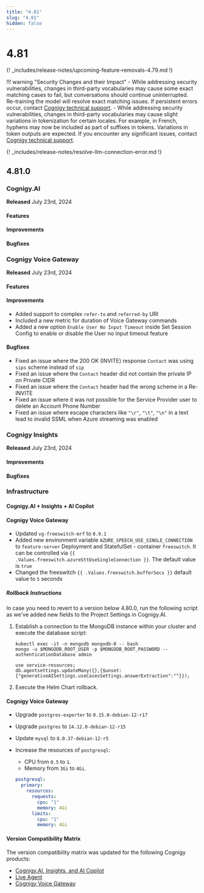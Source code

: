 ```yaml
---
title: "4.81"
slug: "4.81"
hidden: false
---
```


# 4.81

{! _includes/release-notes/upcoming-feature-removals-4.79.md !}

!!! warning "Security Changes and their Impact"
    - While addressing security vulnerabilities, changes in third-party vocabularies may cause some exact matching cases to fail, but conversations should continue uninterrupted. Re-training the model will resolve exact matching issues. If persistent errors occur, contact [Cognigy technical support](../help/get-help.md).
    - While addressing security vulnerabilities, changes in third-party vocabularies may cause slight variations in tokenization for certain locales. For example, in French, hyphens may now be included as part of suffixes in tokens. Variations in token outputs are expected. If you encounter any significant issues, contact [Cognigy technical support](../help/get-help.md).

{! _includes/release-notes/resolve-llm-connection-error.md !}

## 4.81.0

### Cognigy.AI

**Released** July 23rd, 2024

#### Features


#### Improvements


#### Bugfixes


### Cognigy Voice Gateway

**Released** July 23rd, 2024

#### Features

#### Improvements

- Added support to complex `refer-to` and `referred-by` URI
- Included a new metric for duration of Voice Gateway commands
- Added a new option `Enable User No Input Timeout` inside Set Session Config to enable or disable the User no Input timeout feature

#### Bugfixes

- Fixed an issue where the 200 OK (INVITE) response `Contact` was using `sips` scheme instead of `sip`
- Fixed an issue where the `Contact` header did not contain the private IP on Private CIDR
- Fixed an issue where the `Contact` header had the wrong scheme in a Re-INVITE
- Fixed an issue where it was not possible for the Service Provider user to delete an Account Phone Number
- Fixed an issue where escape characters like `"\r"`, `"\t"`,  `"\n"` in a text lead to invalid SSML when Azure streaming was enabled 


### Cognigy Insights

**Released** July 23rd, 2024

#### Improvements

#### Bugfixes


### Infrastructure

#### Cognigy.AI + Insights + AI Copilot

#### Cognigy Voice Gateway

- Updated `vg-freeswitch-mrf` to `0.9.1`
- Added new environment variable `AZURE_SPEECH_USE_SINGLE_CONNECTION` to `feature-server` Deployment and StatefulSet - container `freeswitch`. It can be controlled via `{{ .Values.freeswitch.azureSttUseSingleConnection }}`. The default value is `true`
- Changed the freeswitch `{{ .Values.freeswitch.bufferSecs }}` default value to `5` seconds


##### Rollback Instructions

In case you need to revert to a version below 4.80.0, run the following script as we've added new fields to the Project Settings in Cognigy.AI.

1. Establish a connection to the MongoDB instance within your cluster and execute the database script:

    ```
    kubectl exec -it -n mongodb mongodb-0 -- bash
    mongo -u $MONGODB_ROOT_USER -p $MONGODB_ROOT_PASSWORD --authenticationDatabase admin

    use service-resources;
    db.agentsettings.updateMany({},{$unset:{"generativeAISettings.useCasesSettings.answerExtraction":""}});
    ```

2. Execute the Helm Chart rollback.

#### Cognigy Voice Gateway

- Upgrade `postgres-exporter` to `0.15.0-debian-12-r17`
- Upgrade `postgres` to `14.12.0-debian-12-r15`
- Update `mysql` to `8.0.37-debian-12-r5 `

- Increase the resources of `postgresql`:
    - CPU from `0.5` to `1`.
    - Memory from `3Gi` to `4Gi`.

    ```yaml
    postgresql:
      primary:	
        resources:
          requests:
            cpu: "1"
            memory: 4Gi
          limits:
            cpu: "1"
            memory: 4Gi
    ```
  
#### Version Compatibility Matrix

The version compatibility matrix was updated for the following Cognigy products:

- [Cognigy.AI, Insights, and AI Copilot](../ai/installation/version-compatibility-matrix.md)
- [Live Agent](../live-agent/installation/deployment/version-compatibility-matrix.md)
- [Cognigy Voice Gateway](../voice-gateway/installation/version-compatibility-matrix.md)